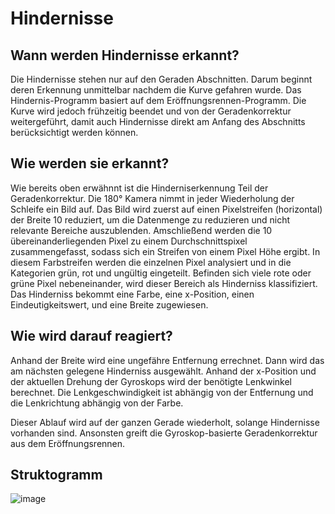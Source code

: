 # Hindernisse

## Wann werden Hindernisse erkannt?

Die Hindernisse stehen nur auf den Geraden Abschnitten. Darum beginnt deren Erkennung unmittelbar nachdem die Kurve gefahren wurde.
Das Hindernis-Programm basiert auf dem Eröffnungsrennen-Programm. Die Kurve wird jedoch frühzeitig beendet und von der Geradenkorrektur weitergeführt, damit auch Hindernisse direkt am Anfang des Abschnitts berücksichtigt werden können.

## Wie werden sie erkannt?

Wie bereits oben erwähnnt ist die Hinderniserkennung Teil der Geradenkorrektur. Die 180° Kamera nimmt in jeder Wiederholung der Schleife ein Bild auf. Das Bild wird zuerst auf einen Pixelstreifen (horizontal) der Breite 10 reduziert, um die Datenmenge zu reduzieren und nicht relevante Bereiche auszublenden. Amschließend werden die 10 übereinanderliegenden Pixel zu einem Durchschnittspixel zusammengefasst, sodass sich ein Streifen von einem Pixel Höhe ergibt. In diesem Farbstreifen werden die einzelnen Pixel analysiert und in die Kategorien grün, rot und ungültig eingeteilt. Befinden sich viele rote oder grüne Pixel nebeneinander, wird dieser Bereich als Hinderniss klassifiziert. Das Hinderniss bekommt eine Farbe, eine x-Position, einen Eindeutigkeitswert, und eine Breite zugewiesen.

## Wie wird darauf reagiert?

Anhand der Breite wird eine ungefähre Entfernung errechnet. Dann wird das am nächsten gelegene Hinderniss ausgewählt. Anhand der x-Position und der aktuellen Drehung der Gyroskops wird der benötigte Lenkwinkel berechnet. Die Lenkgeschwindigkeit ist abhängig von der Entfernung und die Lenkrichtung abhängig von der Farbe.

Dieser Ablauf wird auf der ganzen Gerade wiederholt, solange Hindernisse vorhanden sind. Ansonsten greift die Gyroskop-basierte Geradenkorrektur aus dem Eröffnungsrennen.

## Struktogramm

![image](https://github.com/LukasWombacher/Artemis-Alpha/assets/109914834/221009e4-3d8c-4f53-8889-8147fb06ec0a)
